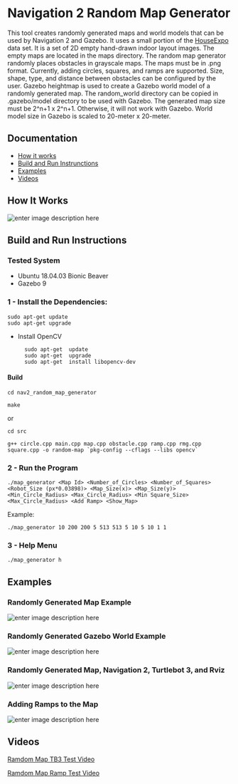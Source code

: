 # Navigation 2 Random Map Generator 

This tool creates randomly generated maps and world models that can be used by Navigation 2 and Gazebo. It uses a small portion of the [HouseExpo](https://arxiv.org/abs/1903.09845) data set. It is a set of 2D empty hand-drawn indoor layout images. The empty maps are located in the maps directory. The random map generator randomly places obstacles in grayscale maps. The maps must be in .png format. Currently, adding circles, squares, and ramps are supported. Size, shape, type, and distance between obstacles can be configured by the user. Gazebo heightmap is used to create a Gazebo world model of a randomly generated map. The random_world directory can be copied in .gazebo/model directory to be used with Gazebo. The generated map size must be 2^n+1 x 2^n+1. Otherwise, it will not work with Gazebo. World model size in Gazebo is scaled to 20-meter x 20-meter.

## Documentation

- [How it works](#how-it-works)
- [Build and Run Instrunctions](#build-and-run-instructions)
- [Examples](#examples)
- [Videos](#videos)

## How It Works
![enter image description here](https://github.com/mlherd/nav2_random_map_generator/blob/master/doc/img/rmg.PNG?raw=true)

## Build and Run Instructions

### Tested System

- Ubuntu 18.04.03 Bionic Beaver
- Gazebo 9

### 1 - Install the Dependencies:

	sudo apt-get update
    sudo apt-get upgrade

- Install OpenCV

		sudo apt-get  update
		sudo apt-get  upgrade
		sudo apt-get  install libopencv-dev
		
#### Build
 
```
cd nav2_random_map_generator

make
```

or

```
cd src

g++ circle.cpp main.cpp map.cpp obstacle.cpp ramp.cpp rmg.cpp square.cpp -o random-map `pkg-config --cflags --libs opencv`
```
### 2 - Run the Program
	
    ./map_generator <Map Id> <Number_of_Circles> <Number_of_Squares> <Robot_Size (px*0.03898)> <Map_Size(x)> <Map_Size(y)> <Min_Circle_Radius> <Max_Circle_Radius> <Min Square_Size> <Max_Circle_Radius> <Add Ramp> <Show_Map>
	
Example:

    ./map_generator 10 200 200 5 513 513 5 10 5 10 1 1

### 3 - Help Menu

	./map_generator h

## Examples

### Randomly Generated Map Example

![enter image description here](https://github.com/mlherd/nav2_random_map_generator/blob/master/doc/img/random_map.png?raw=true)

### Randomly Generated Gazebo World Example

![enter image description here](https://github.com/mlherd/nav2_random_map_generator/blob/master/doc/img/gazebo.png?raw=true)

### Randomly Generated Map, Navigation 2, Turtlebot 3, and Rviz

![enter image description here](https://github.com/mlherd/nav2_random_map_generator/blob/master/doc/img/rviz.png?raw=true)

### Adding Ramps to the Map

![enter image description here](https://github.com/mlherd/nav2_random_map_generator/blob/master/doc/img/ramp.png?raw=true)

## Videos

[Ramdom Map TB3 Test Video](https://drive.google.com/file/d/1v9ZD_BBVTWFIhG86w5fbsWIV2ZU6xtcS/view?usp=sharing)

[Ramdom Map Ramp Test Video](https://drive.google.com/file/d/1pfmojJDchdqk0-fnMwMe8CWzGxXcXovb/view?usp=sharing)
